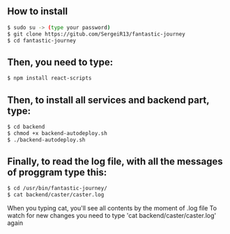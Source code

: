 ## How to install
```bash
$ sudo su -> (type your password)
$ git clone https://gitub.com/SergeiR13/fantastic-journey
$ cd fantastic-journey
```

## Then, you need to type:
```bash
$ npm install react-scripts
```
## Then, to install all services and backend part, type:
```bash
$ cd backend
$ chmod +x backend-autodeploy.sh
$ ./backend-autodeploy.sh
```
## Finally, to read the log file, with all the messages of proggram type this:
```bash
$ cd /usr/bin/fantastic-journey/
$ cat backend/caster/caster.log
```
When you typing cat, you'll see all contents by the moment of .log file
To watch for new changes you need to type 'cat backend/caster/caster.log' again